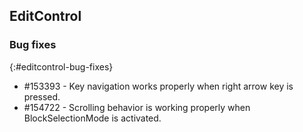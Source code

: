 ## EditControl

### Bug fixes
{:#editcontrol-bug-fixes}

* \#153393 - Key navigation works properly when right arrow key is pressed.
* \#154722 - Scrolling behavior is working properly when BlockSelectionMode is activated.

